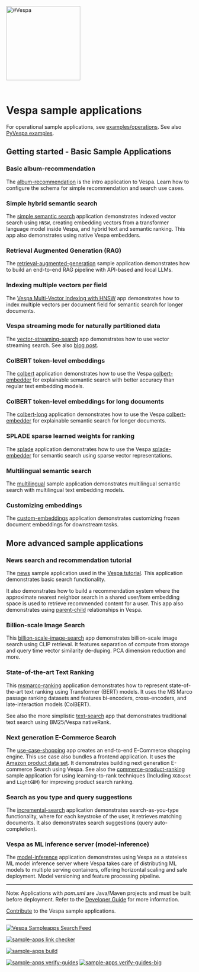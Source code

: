 
<!-- Copyright Vespa.ai. Licensed under the terms of the Apache 2.0 license. See LICENSE in the project root. -->

<picture>
  <source media="(prefers-color-scheme: dark)" srcset="https://assets.vespa.ai/logos/Vespa-logo-green-RGB.svg">
  <source media="(prefers-color-scheme: light)" srcset="https://assets.vespa.ai/logos/Vespa-logo-dark-RGB.svg">
  <img alt="#Vespa" width="200" src="https://assets.vespa.ai/logos/Vespa-logo-dark-RGB.svg" style="margin-bottom: 25px;">
</picture>

# Vespa sample applications
For operational sample applications, see [examples/operations](examples/operations). See
also [PyVespa examples](https://pyvespa.readthedocs.io/en/latest/examples.html). 

## Getting started - Basic Sample Applications

### Basic album-recommendation
The [album-recommendation](album-recommendation/) is the intro application to Vespa.
Learn how to configure the schema for simple recommendation and search use cases.

### Simple hybrid semantic search
The [simple semantic search](simple-semantic-search/)
application demonstrates indexed vector search using `HNSW`, 
creating embedding vectors from a transformer language model inside Vespa, and hybrid
text and semantic ranking. This app also demonstrates using native Vespa embedders. 

### Retrieval Augmented Generation (RAG)
The [retrieval-augmented-generation](retrieval-augmented-generation) sample application
demonstrates how to build an end-to-end RAG pipeline with API-based and local LLMs.  

### Indexing multiple vectors per field
The [Vespa Multi-Vector Indexing with HNSW](multi-vector-indexing/) app demonstrates how to 
index multiple vectors per document field for semantic search for longer documents.  

### Vespa streaming mode for naturally partitioned data
The [vector-streaming-search](vector-streaming-search) app 
demonstrates how to use vector streaming search. See also [blog post](https://blog.vespa.ai/announcing-vector-streaming-search/). 

### ColBERT token-level embeddings
The [colbert](colbert) application demonstrates how to 
use the Vespa [colbert-embedder](https://docs.vespa.ai/en/embedding.html#colbert-embedder) 
for explainable semantic search with better accuracy than regular
text embedding models. 

### ColBERT token-level embeddings for long documents
The [colbert-long](colbert-long) application demonstrates how to 
use the Vespa [colbert-embedder](https://docs.vespa.ai/en/embedding.html#colbert-embedder) 
for explainable semantic search for longer documents. 

### SPLADE sparse learned weights for ranking
The [splade](splade) application demonstrates how to 
use the Vespa [splade-embedder](https://docs.vespa.ai/en/embedding.html#splade-embedder) for 
semantic search using sparse vector representations. 

### Multilingual semantic search
The [multilingual](multilingual-search) sample application demonstrates multilingual semantic search 
with multilingual text embedding models. 

### Customizing embeddings 
The [custom-embeddings](custom-embeddings) application demonstrates customizing frozen document embeddings for downstream tasks. 

## More advanced sample applications

### News search and recommendation tutorial 
The [news](news/) sample application used in the [Vespa tutorial](https://docs.vespa.ai/en/tutorials/news-1-getting-started.html).
This application demonstrates basic search functionality.

It also demonstrates how to build a recommendation system
where the approximate nearest neighbor search in a shared user/item embedding space
is used to retrieve recommended content for a user.
This app also demonstrates using [parent-child](https://docs.vespa.ai/en/parent-child.html) 
relationships in Vespa.

### Billion-scale Image Search
This [billion-scale-image-search](billion-scale-image-search/) app demonstrates 
billion-scale image search using CLIP retrieval. It features separation of compute from storage and query time vector similarity de-duping. PCA dimension reduction and more.

### State-of-the-art Text Ranking
This [msmarco-ranking](msmarco-ranking/) application demonstrates 
how to represent state-of-the-art text ranking using Transformer (BERT) models.
It uses the MS Marco passage ranking datasets and features
bi-encoders, cross-encoders, and late-interaction models (ColBERT).

See also the more simplistic [text-search](text-search) app that demonstrates 
traditional text search using BM25/Vespa nativeRank.

### Next generation E-Commerce Search

The [use-case-shopping](use-case-shopping/) app creates an end-to-end E-Commerce shopping engine.
This use case also bundles a frontend application.
It uses the [Amazon product data set](http://jmcauley.ucsd.edu/data/amazon/links.html).
It demonstrates building next generation E-commerce Search using Vespa. See
also the [commerce-product-ranking](commerce-product-ranking/) sample application for using
learning-to-rank techniques (Including `XGBoost` and `LightGBM`) for improving product search ranking.

### Search as you type and query suggestions 
The [incremental-search](incremental-search/) application demonstrates search-as-you-type functionality, where for each keystroke of the user, it retrieves matching documents. 
It also demonstrates search suggestions (query auto-completion).

### Vespa as ML inference server (model-inference)
The [model-inference](model-inference/) application demonstrates 
using Vespa as a stateless ML model inference server
where Vespa takes care of distributing ML models to multiple serving containers,
offering horizontal scaling and safe deployment.
Model versioning and feature processing pipeline.


<!--
[travis](travis)
[part-purchases-demo](part-purchases-demo): A sample Vespa application to assist with with learning how to group according to the [Grouping Guide](https://docs.vespa.ai/en/grouping.html).
[generic-request-processing](generic-request-processing)
http-api-using-*
-->

----

Note: Applications with _pom.xml_ are Java/Maven projects and must be built before deployment.
Refer to the [Developer Guide](https://docs.vespa.ai/en/developer-guide.html) for more information.

[Contribute](https://github.com/vespa-engine/vespa/blob/master/CONTRIBUTING.md) to the Vespa sample applications.

----

[![Vespa Sampleapps Search Feed](https://github.com/vespa-engine/sample-apps/actions/workflows/feed.yml/badge.svg)](https://github.com/vespa-engine/sample-apps/actions/workflows/feed.yml)

[![sample-apps link checker](https://api.screwdriver.cd/v4/pipelines/7038/link-checker-sample-apps/badge)](https://cd.screwdriver.cd/pipelines/7038/)

[![sample-apps build](https://api.screwdriver.cd/v4/pipelines/7038/build-apps/badge)](https://cd.screwdriver.cd/pipelines/7038/)

[![sample-apps verify-guides](https://api.screwdriver.cd/v4/pipelines/7038/verify-guides/badge)](https://cd.screwdriver.cd/pipelines/7038/)
[![sample-apps verify-guides-big](https://api.screwdriver.cd/v4/pipelines/7038/verify-guides-big/badge)](https://cd.screwdriver.cd/pipelines/7038/)

